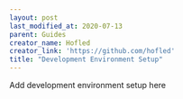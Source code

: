 ```yaml
---
layout: post
last_modified_at: 2020-07-13
parent: Guides
creator_name: Hofled
creator_link: 'https://github.com/hofled'
title: "Development Environment Setup"
---
```


Add development environment setup here